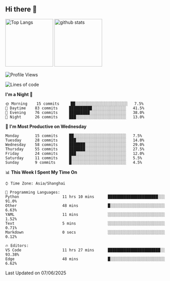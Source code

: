 ## Hi there 👋
<p align="left"> 
  <img alt="Top Langs" height="150px" src="https://github-readme-stats.vercel.app/api/top-langs/?username=Sierraki&layout=compact&show_icons=true&theme=onedark" />
  <a href="https://github.com/Sierraki/LC_Solve">
   <img alt="github stats"height="150px"  src="https://github-readme-stats.vercel.app/api/pin/?username=Sierraki&repo=LC_Solve&theme=onedark&show_icons=true" />
  </a>



<!--START_SECTION:waka-->
![Profile Views](http://img.shields.io/badge/Profile%20Views-0-blue)

![Lines of code](https://img.shields.io/badge/From%20Hello%20World%20I%27ve%20Written-1796%20lines%20of%20code-blue)

**I'm a Night 🦉** 

```text
🌞 Morning    15 commits     ██░░░░░░░░░░░░░░░░░░░░░░░   7.5% 
🌆 Daytime    83 commits     ██████████░░░░░░░░░░░░░░░   41.5% 
🌃 Evening    76 commits     █████████░░░░░░░░░░░░░░░░   38.0% 
🌙 Night      26 commits     ███░░░░░░░░░░░░░░░░░░░░░░   13.0%

```
📅 **I'm Most Productive on Wednesday** 

```text
Monday       15 commits     ██░░░░░░░░░░░░░░░░░░░░░░░   7.5% 
Tuesday      28 commits     ███░░░░░░░░░░░░░░░░░░░░░░   14.0% 
Wednesday    58 commits     ███████░░░░░░░░░░░░░░░░░░   29.0% 
Thursday     55 commits     ███████░░░░░░░░░░░░░░░░░░   27.5% 
Friday       24 commits     ███░░░░░░░░░░░░░░░░░░░░░░   12.0% 
Saturday     11 commits     █░░░░░░░░░░░░░░░░░░░░░░░░   5.5% 
Sunday       9 commits      █░░░░░░░░░░░░░░░░░░░░░░░░   4.5%

```


📊 **This Week I Spent My Time On** 

```text
⌚︎ Time Zone: Asia/Shanghai

💬 Programming Languages: 
Python                   11 hrs 10 mins      ██████████████████████░░░   91.0% 
Other                    48 mins             █░░░░░░░░░░░░░░░░░░░░░░░░   6.63% 
YAML                     11 mins             ░░░░░░░░░░░░░░░░░░░░░░░░░   1.52% 
Text                     5 mins              ░░░░░░░░░░░░░░░░░░░░░░░░░   0.71% 
Markdown                 0 secs              ░░░░░░░░░░░░░░░░░░░░░░░░░   0.12%

🔥 Editors: 
VS Code                  11 hrs 27 mins      ███████████████████████░░   93.38% 
Edge                     48 mins             █░░░░░░░░░░░░░░░░░░░░░░░░   6.62%

```


 Last Updated on 07/06/2025
<!--END_SECTION:waka-->
